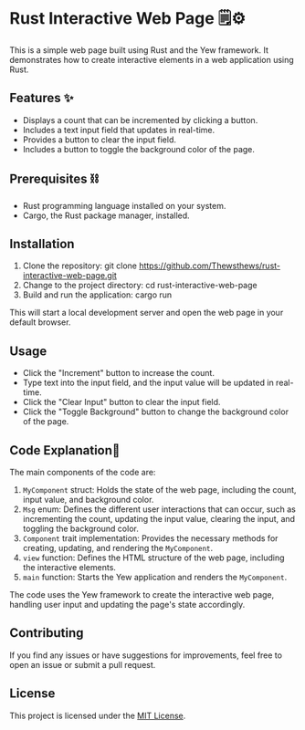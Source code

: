 # Rust Interactive Web Page 🗒️⚙️

This is a simple web page built using Rust and the Yew framework. It demonstrates how to create interactive elements in a web application using Rust.

## Features ✨

- Displays a count that can be incremented by clicking a button.
- Includes a text input field that updates in real-time.
- Provides a button to clear the input field.
- Includes a button to toggle the background color of the page.

## Prerequisites ⛓️

- Rust programming language installed on your system.
- Cargo, the Rust package manager, installed.

## Installation

1. Clone the repository:
   git clone https://github.com/Thewsthews/rust-interactive-web-page.git
2. Change to the project directory:
   cd rust-interactive-web-page
3. Build and run the application:
   cargo run

This will start a local development server and open the web page in your default browser.

## Usage

- Click the "Increment" button to increase the count.
- Type text into the input field, and the input value will be updated in real-time.
- Click the "Clear Input" button to clear the input field.
- Click the "Toggle Background" button to change the background color of the page.

## Code Explanation📝

The main components of the code are:

1. `MyComponent` struct: Holds the state of the web page, including the count, input value, and background color.
2. `Msg` enum: Defines the different user interactions that can occur, such as incrementing the count, updating the input value, clearing the input, and toggling the background color.
3. `Component` trait implementation: Provides the necessary methods for creating, updating, and rendering the `MyComponent`.
4. `view` function: Defines the HTML structure of the web page, including the interactive elements.
5. `main` function: Starts the Yew application and renders the `MyComponent`.

The code uses the Yew framework to create the interactive web page, handling user input and updating the page's state accordingly.

## Contributing

If you find any issues or have suggestions for improvements, feel free to open an issue or submit a pull request.

## License

This project is licensed under the [MIT License](LICENSE).
